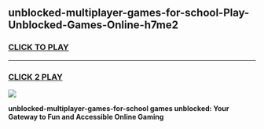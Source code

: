
## unblocked-multiplayer-games-for-school-Play-Unblocked-Games-Online-h7me2
<h3>
<a href="https://premium76.site?title=unblocked-multiplayer-games-for-school&ref=25A">CLICK TO PLAY</a></h3>
<hr>

<h3>
<a href="https://premium76.site?title=unblocked-multiplayer-games-for-school&ref=25A">CLICK 2 PLAY</a>
  
</h3>

<a href="https://premium76.site?title=unblocked-multiplayer-games-for-school&ref=25A"><img src="https://clearcache.store/games.png"></a>


**unblocked-multiplayer-games-for-school games unblocked: Your Gateway to Fun and Accessible Online Gaming**
